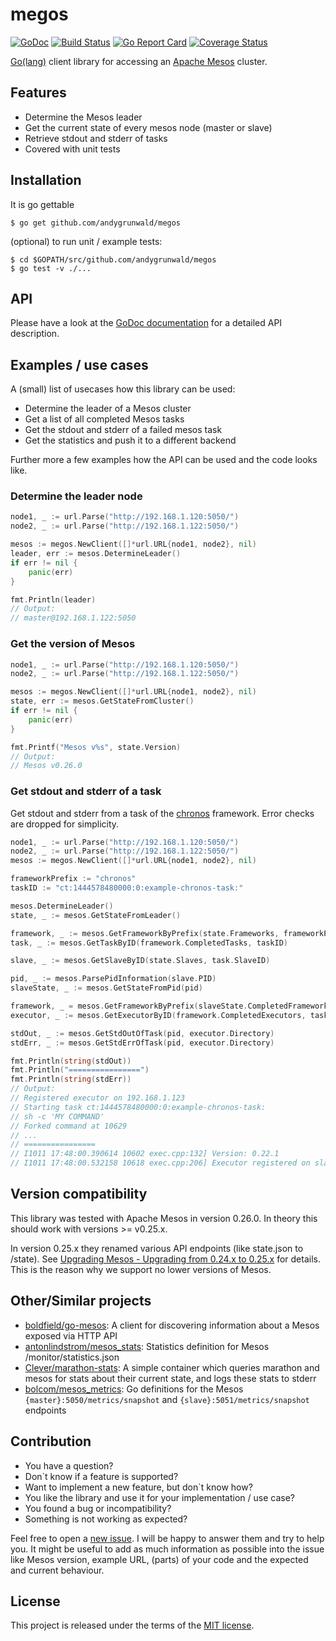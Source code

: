 # megos

[![GoDoc](https://godoc.org/github.com/andygrunwald/megos?status.svg)](https://godoc.org/github.com/andygrunwald/megos)
[![Build Status](https://travis-ci.org/andygrunwald/megos.svg)](https://travis-ci.org/andygrunwald/megos)
[![Go Report Card](https://goreportcard.com/badge/github.com/andygrunwald/megos)](https://goreportcard.com/report/github.com/andygrunwald/megos)
[![Coverage Status](https://coveralls.io/repos/github/andygrunwald/megos/badge.svg?branch=master)](https://coveralls.io/github/andygrunwald/megos?branch=master)

[Go(lang)](https://golang.org/) client library for accessing an [Apache Mesos](http://mesos.apache.org/) cluster.

## Features

* Determine the Mesos leader
* Get the current state of every mesos node (master or slave)
* Retrieve stdout and stderr of tasks
* Covered with unit tests

## Installation

It is go gettable

    $ go get github.com/andygrunwald/megos

(optional) to run unit / example tests:

    $ cd $GOPATH/src/github.com/andygrunwald/megos
    $ go test -v ./...

## API

Please have a look at the [GoDoc documentation](https://godoc.org/github.com/andygrunwald/megos) for a detailed API description.

## Examples / use cases

A (small) list of usecases how this library can be used:

* Determine the leader of a Mesos cluster
* Get a list of all completed Mesos tasks
* Get the stdout and stderr of a failed mesos task
* Get the statistics and push it to a different backend

Further more a few examples how the API can be used and the code looks like.

### Determine the leader node

```go
node1, _ := url.Parse("http://192.168.1.120:5050/")
node2, _ := url.Parse("http://192.168.1.122:5050/")

mesos := megos.NewClient([]*url.URL{node1, node2}, nil)
leader, err := mesos.DetermineLeader()
if err != nil {
	panic(err)
}

fmt.Println(leader)
// Output:
// master@192.168.1.122:5050
```

### Get the version of Mesos

```go
node1, _ := url.Parse("http://192.168.1.120:5050/")
node2, _ := url.Parse("http://192.168.1.122:5050/")

mesos := megos.NewClient([]*url.URL{node1, node2}, nil)
state, err := mesos.GetStateFromCluster()
if err != nil {
	panic(err)
}

fmt.Printf("Mesos v%s", state.Version)
// Output:
// Mesos v0.26.0
```

### Get stdout and stderr of a task

Get stdout and stderr from a task of the [chronos](https://github.com/mesos/chronos) framework. Error checks are dropped for simplicity.

```go
node1, _ := url.Parse("http://192.168.1.120:5050/")
node2, _ := url.Parse("http://192.168.1.122:5050/")
mesos := megos.NewClient([]*url.URL{node1, node2}, nil)

frameworkPrefix := "chronos"
taskID := "ct:1444578480000:0:example-chronos-task:"

mesos.DetermineLeader()
state, _ := mesos.GetStateFromLeader()

framework, _ := mesos.GetFrameworkByPrefix(state.Frameworks, frameworkPrefix)
task, _ := mesos.GetTaskByID(framework.CompletedTasks, taskID)

slave, _ := mesos.GetSlaveByID(state.Slaves, task.SlaveID)

pid, _ := mesos.ParsePidInformation(slave.PID)
slaveState, _ := mesos.GetStateFromPid(pid)

framework, _ = mesos.GetFrameworkByPrefix(slaveState.CompletedFrameworks, frameworkPrefix)
executor, _ := mesos.GetExecutorByID(framework.CompletedExecutors, taskID)

stdOut, _ := mesos.GetStdOutOfTask(pid, executor.Directory)
stdErr, _ := mesos.GetStdErrOfTask(pid, executor.Directory)

fmt.Println(string(stdOut))
fmt.Println("================")
fmt.Println(string(stdErr))
// Output:
// Registered executor on 192.168.1.123
// Starting task ct:1444578480000:0:example-chronos-task:
// sh -c 'MY COMMAND'
// Forked command at 10629
// ...
// ================
// I1011 17:48:00.390614 10602 exec.cpp:132] Version: 0.22.1
// I1011 17:48:00.532158 10618 exec.cpp:206] Executor registered on slave 20150603-103119-2046951690-5050-24382-S1
```

## Version compatibility

This library was tested with Apache Mesos in version 0.26.0.
In theory this should work with versions >= v0.25.x.

In version 0.25.x they renamed various API endpoints (like state.json to /state).
See [Upgrading Mesos - Upgrading from 0.24.x to 0.25.x](http://mesos.apache.org/documentation/latest/upgrades/) for details.
This is the reason why we support no lower versions of Mesos.

## Other/Similar projects

* [boldfield/go-mesos](https://github.com/boldfield/go-mesos): A client for discovering information about a Mesos exposed via HTTP API
* [antonlindstrom/mesos_stats](https://github.com/antonlindstrom/mesos_stats): Statistics definition for Mesos /monitor/statistics.json
* [Clever/marathon-stats](https://github.com/Clever/marathon-stats): A simple container which queries marathon and mesos for stats about their current state, and logs these stats to stderr
* [bolcom/mesos_metrics](https://github.com/bolcom/mesos_metrics): Go definitions for the Mesos `{master}:5050/metrics/snapshot` and `{slave}:5051/metrics/snapshot` endpoints

## Contribution

* You have a question?
* Don`t know if a feature is supported?
* Want to implement a new feature, but don`t know how?
* You like the library and use it for your implementation / use case?
* You found a bug or incompatibility?
* Something is not working as expected?

Feel free to open a [new issue](https://github.com/andygrunwald/megos/issues/new).
I will be happy to answer them and try to help you.
It might be useful to add as much information as possible into the issue like Mesos version, example URL, (parts) of your code and the expected and current behaviour.

## License

This project is released under the terms of the [MIT license](http://en.wikipedia.org/wiki/MIT_License).

